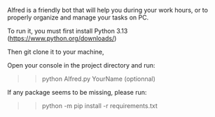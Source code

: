 Alfred is a friendly bot that will help you during your work hours, or to properly organize and manage your tasks on PC.

To run it, you must first install Python 3.13 (https://www.python.org/downloads/)

Then git clone it to your machine,

Open your console in the project directory and run:
>> python Alfred.py YourName (optionnal)

If any package seems to be missing, please run:
>> python -m pip install -r requirements.txt
